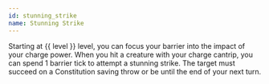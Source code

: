 ```yaml
---
id: stunning_strike
name: Stunning Strike
---
```

Starting at {{ level }} level, you can focus your barrier into the impact of your charge power. When you hit a creature
with your charge cantrip, you can spend 1 barrier tick to attempt a stunning strike. The target must succeed on a Constitution
saving throw or be <me-condition id="stunned"/> until the end of your next turn.
